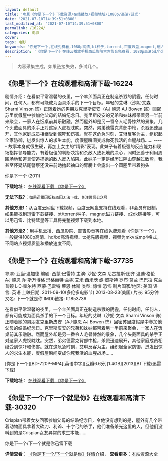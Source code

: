 ```yaml
---
layout: default
title: '电影《你是下一个》下载资源/在线播放/视频地址/1080p/高清/蓝光'
date: "2021-07-10T14:39:51+0800"
last_modified_at: "2021-07-10T14:39:51+0800"
permalink: /16224/
categories: 电影
cover:
tags: 电影
keywords: '你是下一个,在线免费看,1080p高清,bt种子,torrent,百度云盘,magnet,磁力链,迅雷下载资源'
description: '《你是下一个》在线云播放手机西瓜影院吉吉影音免费看，1080p高清bd/hd未删减完整版和tc抢先枪版，mkv/mp4格式，附带bt/torrent种子、magnet/磁力链、百度云盘、网盘资源迅雷下载链接'
---
```


>内容采集生成，如果链接失效，多试几个。


## 《你是下一个》在线观看和高清下载-16224

剧情介绍：在看似平常温馨的夜里，一个羊羔面具正在制造杀戮的阴霾，任何时间，任何人，都有可能成为面具杀手的下一个目标。年轻的艾琳（沙妮·文森 Sharni Vinson 饰）正随着她的男朋友克里斯皮安（AJ·鲍恩 AJ Bowen 饰）回密苏里度假屋中参加他父母的结婚纪念日。克里斯皮安的兄弟和妹妹都带着另一半前来聚会，一家人在饭桌前其乐融融。然而屋外却是另一番令人毛骨悚然的景象，几个头戴面具的杀手正对这家人虎视眈眈。突然，弟弟德雷克背部中枪，杀戮迅速展开，其他家庭成员相继受到惊吓和伤害。就在这危急时刻，艾琳反客为主，组织起全家防御，迸发出惊人的求生本能，度假屋瞬间变成你死我活的血腥战场…… ----- 故事本身就很生硬，再加上女主的"精彩"表现。此妹子有着极强的反应能力和现场指挥领导能力，有着极佳的判断决策和杀敌人致死地的决心，同时还善于利用周围场地和道具使追捕她的敌人反入陷阱。此妹子一定是经历过隔山穿越过致弯，我甚至怀疑结尾警察还没来前她撸起袖口的臂膀上会露出一个圆圈里带着狗头


你是下一个 (2011)

**下载地址**： [在线观看下载 《你是下一个》](https://www.btbtdy.me/btdy/dy4161.html) 


**无法下载?**：`如果迅雷因版权原因无法下载，关注微信公众号 `

**其他方法1**：从百度云网盘下载视频，百度云网盘支持在线观看，非会员有限制，如果能找到迅雷下载链接、bt/torrent种子、magnet磁力链接、e2dk链接等，可以用迅雷、比特彗星等工具将完整视频下载到本地。

**其他方法2**：用手机云播、西瓜影院、吉吉影音等在线免费观看《你是下一个》，一般提供1080p高清、hd/bd高清视频、tc抢先版视频，视频为mkv或mp4格式，不同站点视频质量和播放速度不同。


## 《你是下一个》在线观看和高清下载-37735

导演: 亚当·温加德 编剧: 西蒙·巴雷特 主演: 沙妮·文森 尼古拉斯·图齐 温迪·格伦 AJ·鲍恩 乔·斯万博格 玛格丽特·兰妮 艾米·西米茨 缇·威斯特 罗布·莫兰 巴巴拉·克兰普顿 L·C·霍尔特 西蒙·巴雷特 莱恩·休斯 类型: 惊悚 恐怖 制片国家/地区: 美国 语言: 英语 上映日期: 2011-09-10(多伦多电影节) 2013-08-23(美国) 片长: 95分钟 又名: 下一个就是你 IMDb链接: tt1853739

在看似平常温馨的夜里，一个羊羔面具正在制造杀戮的阴霾，任何时间，任何人，都有可能成为面具杀手的下一个目标。年轻的艾琳（沙妮·文森 Sharni Vinson 饰）正随着她的男朋友克里斯皮安（AJ·鲍恩 AJ Bowen 饰）回密苏里度假屋中参加他父母的结婚纪念日。克里斯皮安的兄弟和妹妹都带着另一半前来聚会，一家人在饭桌前其乐融融。然而屋外却是另一番令人毛骨悚然的景象，几个头戴面具的杀手正对这家人虎视眈眈。突然，弟弟德雷克背部中枪，杀戮迅速展开，其他家庭成员相继受到惊吓和伤害。就在这危急时刻，艾琳反客为主，组织起全家防御，迸发出惊人的求生本能，度假屋瞬间变成你死我活的血腥战场……


[你是下一个][BD-720P-MP4][英语中字][豆瓣6.6分][1.4GB][2013][BT下载/迅雷下载]

**下载地址**： [在线观看下载 《你是下一个》](https://www.btdx8.com/torrent/youre_next_2013.html) 


## 《你是下一个/下一个就是你》在线观看和高清下载-30320

Crispian带着女友回家参加父母的结婚纪念日，令他没有想到的是，屋外有几个带着动物面具拿着大砍刀、利斧、十字弓的杀手，他们准备杀光这里的人，但他们没料到的是Crispian女友异常的求生本能&hellip;…


你是下一个/下一个就是你迅雷下载

**详情查看**： [《你是下一个/下一个就是你》详情介绍](/movie/30320/)， **查看更多**：[本站资源大全](/movie/t/all/)

